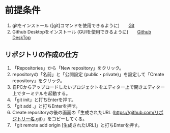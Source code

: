 # 前提条件
1. gitをインストール ([git]コマンドを使用できるように)　　[Git](https://git-scm.com/downloads)
2. Github Desktopをインストール (GUIを使用できるように)　　[Github DeskTop](https://github.com/apps/desktop?ref_cta=download+desktop&ref_loc=installing+github+desktop&ref_page=docs)
  
## リポジトリの作成の仕方
1. 「Repositories」から「New repository」をクリック。
2. repositoryの「名前」と「公開設定 (public・private)」を設定して「Create repository」をクリック。
3. 自PCからアップロードしたいプロジェクトをエディター上で開きエディター上でターミナルを起動する。
4. 「git init」と打ちEnterを押す。
5. 「git add .」と打ちEnterを押す。
6. Create repositoryの後の画面の「生成されたURL (https://github.com/リポジトリー名.git)」をコピーしてくる。
7. 「git remote add origin [生成されたURL]」と打ちEnterを押す。
